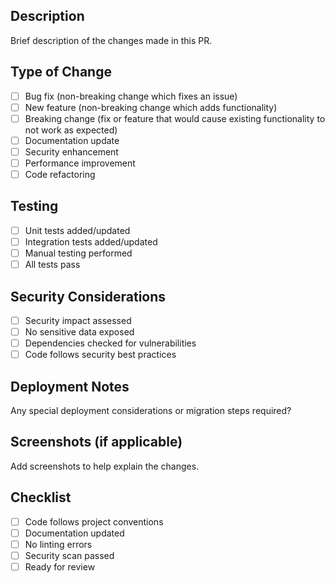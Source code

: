 ## Description
Brief description of the changes made in this PR.

## Type of Change
- [ ] Bug fix (non-breaking change which fixes an issue)
- [ ] New feature (non-breaking change which adds functionality)
- [ ] Breaking change (fix or feature that would cause existing functionality to not work as expected)
- [ ] Documentation update
- [ ] Security enhancement
- [ ] Performance improvement
- [ ] Code refactoring

## Testing
- [ ] Unit tests added/updated
- [ ] Integration tests added/updated
- [ ] Manual testing performed
- [ ] All tests pass

## Security Considerations
- [ ] Security impact assessed
- [ ] No sensitive data exposed
- [ ] Dependencies checked for vulnerabilities
- [ ] Code follows security best practices

## Deployment Notes
Any special deployment considerations or migration steps required?

## Screenshots (if applicable)
Add screenshots to help explain the changes.

## Checklist
- [ ] Code follows project conventions
- [ ] Documentation updated
- [ ] No linting errors
- [ ] Security scan passed
- [ ] Ready for review